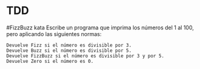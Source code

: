 # TDD

#FizzBuzz kata
Escribe un programa que imprima los números del 1 al 100, pero aplicando las siguientes normas:

    Devuelve Fizz si el número es divisible por 3.
    Devuelve Buzz si el número es divisible por 5.
    Devuelve FizzBuzz si el número es divisible por 3 y por 5.
    Devuelve Zero si el número es 0.
